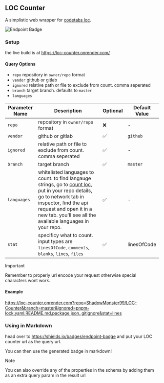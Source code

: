 ## LOC Counter
A simplistic web wrapper for [codetabs loc](https://github.com/jolav/codetabs/tree/master/loc).

![Endpoint Badge](https://img.shields.io/endpoint?url=https%3A%2F%2Floc-counter.onrender.com%3Frepo%3DShadowMonster99%2FLOC-Counter%26branch%3Dmaster%26ignored%3Dpnpm-lock.yaml%2CREADME.md%2Cpackage.json%2C.gitignore%26stat%3Dlines)


### Setup
the live build is at https://loc-counter.onrender.com/

#### Query Options
- `repo` repository in `owner/repo` format
- `vendor` github or gitlab
- `ignored` relative path or file to exclude from count. comma seperated
- `branch` target branch. defaults to `master`
- `languages` 


| Parameter Name | Description                     | Optional | Default Value |
| -------------- | ------------------------------- | -------- | ------------- |
| `repo`       | repository in `owner/repo` format | ❌       | -             |
| `vendor`       | github or gitlab          | ✅      | `github`    |
| `ignored`       | relative path or file to exclude from count. comma seperated           | ✅       | -             |
| `branch`       | target branch          | ✅      | `master`    |
| `languages`       | whitelisted languages to count. to find langauge strings, go to [count loc](https://codetabs.com/count-loc/count-loc-online.html), put in your repo details, go to network tab in inspector, find the api request and open it in a new tab. you'll see all the available languages in your repo.           | ✅       | -             |
| `stat`       | specificy what to count. input types are `linesOfCode`, `comments`, `blanks`, `lines`, `files`           | ✅       | linesOfCode             |

> [!IMPORTANT]  
> Remember to properly url encode your request otherwise special characters wont work.

#### Example 
https://loc-counter.onrender.com?repo=ShadowMonster99/LOC-Counter&branch=master&ignored=pnpm-lock.yaml,README.md,package.json,.gitignore&stat=lines


### Using in Markdown

head over to https://shields.io/badges/endpoint-badge and put your LOC counter url as the query url.

You can then use the generated badge in markdown!

> [!NOTE]  
> You can also override any of the properties in the schema by adding them as an extra query param in the result url
